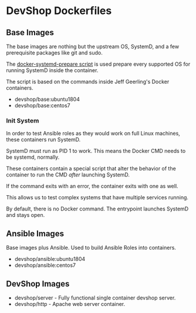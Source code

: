 # DevShop Dockerfiles

## Base Images

The base images are nothing but the upstream OS, SystemD, and a few
 prerequisite packages like git and sudo.

The [docker-systemd-prepare script](../bin/docker-systemd-prepare) is used 
prepare every supported OS for running SystemD inside the container.

The script is based on the commands inside Jeff Geerling's Docker containers.

- devshop/base:ubuntu1804
- devshop/base:centos7

### Init System

In order to test Ansible roles as they would work on full Linux machines, these
containers run SystemD.

SystemD must run as PID 1 to work. This means the Docker CMD needs to be systemd, normally.

These containers contain a special script that alter the behavior of the container
to run the CMD *after* launching SystemD.

If the command exits with an error, the container exits with one as well.

This allows us to test complex systems that have multiple services running.

By default, there is no Docker command. The entrypoint launches SystemD and stays
open.

## Ansible Images

Base images plus Ansible. Used to build Ansible Roles into containers.

- devshop/ansible:ubuntu1804
- devshop/ansible:centos7

## DevShop Images

- devshop/server - Fully functional single container devshop server.
- devshop/http - Apache web server container.
